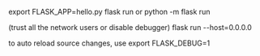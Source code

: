 export FLASK_APP=hello.py
flask run
or
python -m flask run

(trust all the network users or disable debugger)
flask run --host=0.0.0.0

to auto reload source changes, use
export FLASK_DEBUG=1
